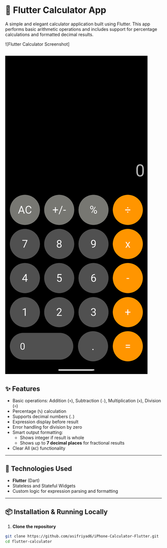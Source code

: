 # 📱 Flutter Calculator App

A simple and elegant calculator application built using Flutter. This app performs basic arithmetic operations and includes support for percentage calculations and formatted decimal results.

![Flutter Calculator Screenshot]

![alt text](Calculator-1.png)
---

## ✨ Features

- Basic operations: Addition (`+`), Subtraction (`-`), Multiplication (`×`), Division (`÷`)
- Percentage (`%`) calculation
- Supports decimal numbers (`.`)
- Expression display before result
- Error handling for division by zero
- Smart output formatting:
  - Shows integer if result is whole
  - Shows up to **7 decimal places** for fractional results
- Clear All (`AC`) functionality

---

## 🔧 Technologies Used

- **Flutter** (Dart)
- Stateless and Stateful Widgets
- Custom logic for expression parsing and formatting

---

## 📦 Installation & Running Locally

1. **Clone the repository**

```bash
git clone https://github.com/asifriyad6/iPhone-Calculator-Flutter.git
cd flutter-calculator
